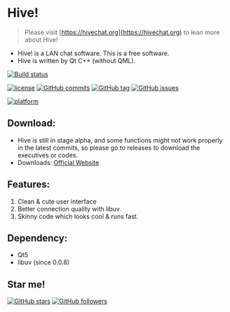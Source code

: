 # Hive!
> Please visit [https://hivechat.org](https://hivechat.org) to lean more about Hive!

* Hive! is a LAN chat software. This is a free software.
* Hive is written by Qt C++ (without QML).

[![Build status](https://img.shields.io/badge/build-passing-green.svg)](https://github.com/HiveChat/Hive-desktop/commits/master)
<!--[![Build status](https://img.shields.io/badge/build-failing-red.svg)](https://github.com/HiveChat/Hive-desktop/commits/master)-->
[![license](https://img.shields.io/github/license/HiveChat/Hive-desktop.svg)](https://github.com/HiveChat/Hive-desktop/blob/master/GPLv3.LICENSE)
[![GitHub commits](https://img.shields.io/github/commits-since/HiveChat/Hive-desktop/0.0.6.svg)](https://github.com/HiveChat/Hive-desktop/commits/master)
[![GitHub tag](https://img.shields.io/github/tag/HiveChat/Hive-desktop.svg)](https://github.com/HiveChat/Hive-desktop)
[![GitHub issues](https://img.shields.io/github/issues/HiveChat/Hive-desktop.svg)](https://github.com/HiveChat/Hive-desktop/issues)
<!--[![GitHub closed issues](https://img.shields.io/github/issues-closed/HiveChat/Hive-desktop.svg)](https://github.com/HiveChat/Hive-desktop/issues?q=is%3Aissue+is%3Aclosed)-->
[![platform](https://img.shields.io/badge/Platform-Linux%20%7C%20macOS%20%7C%20Windows-ff69b4.svg?style=flat)](http://doc.qt.io/qt-5/supported-platforms.html)
<!--[![GitHub contributors](https://img.shields.io/github/contributors/HiveChat/Hive-desktop.svg)](https://github.com/HiveChat/Hive-desktop/graphs/contributors)-->


## Download:
* Hive is still in stage alpha, and some functions might not work properly in the latest commits, so please go to releases to download the executives or codes. 
* Downloads: [Official Website](https://hivechat.org) 

## Features:
1. Clean & cute user interface
2. Better connection quality with libuv.
3. Skinny code which looks cool & runs fast.

## Dependency:
* Qt5
* libuv (since 0.0.8)

## Star me!
[![GitHub stars](https://img.shields.io/github/stars/HiveChat/Hive-desktop.svg?style=social&label=Star)](#)
[![GitHub followers](https://img.shields.io/github/followers/ultrasilicon.svg?style=social&label=Follow)](https://github.com/Ultrasilicon)






